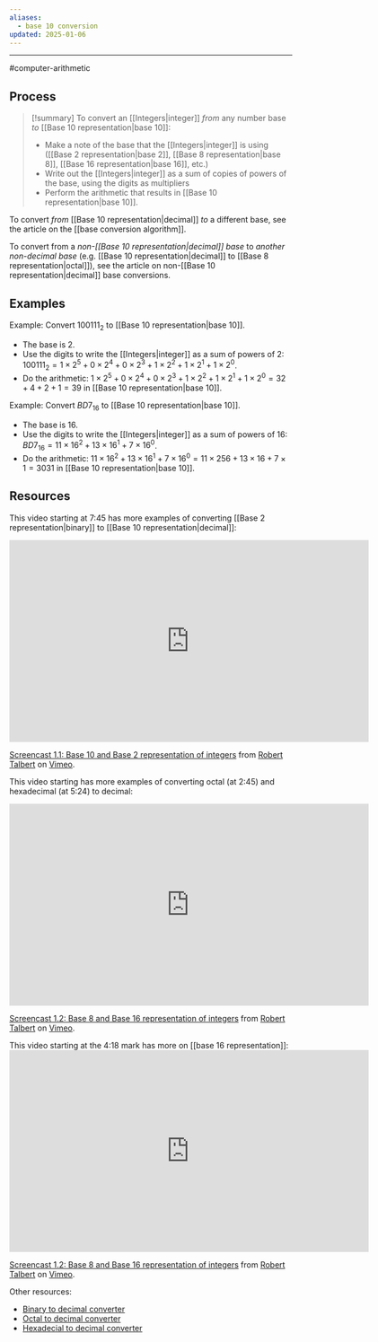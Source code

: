 ```yaml
---
aliases:
  - base 10 conversion
updated: 2025-01-06
---
```

---

#computer-arithmetic 

## Process

> [!summary] To convert an [[Integers|integer]] *from* any number base *to* [[Base 10 representation|base 10]]: 
> - Make a note of the base that the [[Integers|integer]] is using ([[Base 2 representation|base 2]], [[Base 8 representation|base 8]], [[Base 16 representation|base 16]], etc.)
> - Write out the [[Integers|integer]] as a sum of copies of powers of the base, using the digits as multipliers
> - Perform the arithmetic that results in [[Base 10 representation|base 10]]. 

To convert *from* [[Base 10 representation|decimal]] *to* a different base, see the article on the [[base conversion algorithm]]. 

To convert from a *non-[[Base 10 representation|decimal]] base* to *another non-decimal base* (e.g. [[Base 10 representation|decimal]] to [[Base 8 representation|octal]]), see the article on non-[[Base 10 representation|decimal]] base conversions. 

## Examples 

Example: Convert $100111_{2}$ to [[Base 10 representation|base 10]]. 

- The base is 2. 
- Use the digits to write the [[Integers|integer]] as a sum of powers of 2: $100111_{2} = 1 \times 2^5 + 0 \times 2^4 + 0 \times 2^3 + 1 \times 2^2 + 1 \times 2^1 + 1 \times 2^0$. 
- Do the arithmetic: $1 \times 2^5 + 0 \times 2^4 + 0 \times 2^3 + 1 \times 2^2 + 1 \times 2^1 + 1 \times 2^0 = 32 + 4 + 2 + 1 = 39$ in [[Base 10 representation|base 10]]. 

Example: Convert $BD7_{16}$ to [[Base 10 representation|base 10]]. 

- The base is 16. 
- Use the digits to write the [[Integers|integer]] as a sum of powers of 16: $BD7_{16} = 11 \times 16^2 + 13 \times 16^1 + 7 \times 16^0$. 
- Do the arithmetic: $11 \times 16^2 + 13 \times 16^1 + 7 \times 16^0 = 11 \times 256 + 13 \times 16 + 7 \times 1 = 3031$ in [[Base 10 representation|base 10]]. 



## Resources 

This video starting at 7:45 has more examples of converting [[Base 2 representation|binary]] to [[Base 10 representation|decimal]]: 
<iframe src="https://player.vimeo.com/video/575905500?h=463d7f680d" width="640" height="360" frameborder="0" allow="autoplay; fullscreen; picture-in-picture" allowfullscreen></iframe>
<p><a href="https://vimeo.com/575905500">Screencast 1.1: Base 10 and Base 2 representation of integers</a> from <a href="https://vimeo.com/user132700952">Robert Talbert</a> on <a href="https://vimeo.com">Vimeo</a>.</p>

This video starting has more examples of converting octal (at 2:45) and hexadecimal (at 5:24) to decimal: 
<iframe src="https://player.vimeo.com/video/575939514?h=75dcd68fbc" width="640" height="360" frameborder="0" allow="autoplay; fullscreen; picture-in-picture" allowfullscreen></iframe>
<p><a href="https://vimeo.com/575939514">Screencast 1.2: Base 8 and Base 16 representation of integers</a> from <a href="https://vimeo.com/user132700952">Robert Talbert</a> on <a href="https://vimeo.com">Vimeo</a>.</p>

This video starting at the 4:18 mark has more on [[base 16 representation]]: <iframe src="https://player.vimeo.com/video/575939514?h=75dcd68fbc" width="640" height="360" frameborder="0" allow="autoplay; fullscreen; picture-in-picture" allowfullscreen></iframe>
<p><a href="https://vimeo.com/575939514">Screencast 1.2: Base 8 and Base 16 representation of integers</a> from <a href="https://vimeo.com/user132700952">Robert Talbert</a> on <a href="https://vimeo.com">Vimeo</a>.</p>

Other resources: 
- [Binary to decimal converter](https://www.rapidtables.com/convert/number/binary-to-decimal.html)
- [Octal to decimal converter](https://www.rapidtables.com/convert/number/octal-to-decimal.html) 
- [Hexadecial to decimal converter](https://www.rapidtables.com/convert/number/hex-to-decimal.html)


